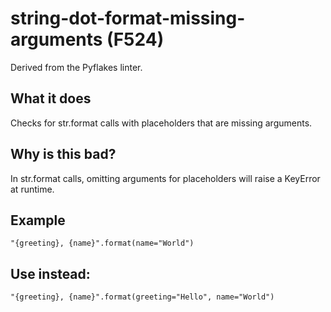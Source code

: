 # string-dot-format-missing-arguments (F524)
Derived from the Pyflakes linter.
## What it does
Checks for str.format calls with placeholders that are missing arguments.
## Why is this bad?
In str.format calls, omitting arguments for placeholders will raise a
KeyError at runtime.
## Example
```
"{greeting}, {name}".format(name="World")
```
## Use instead:
```
"{greeting}, {name}".format(greeting="Hello", name="World")
```